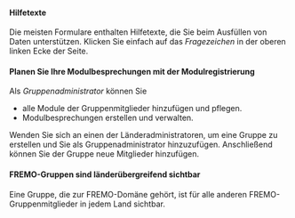 ﻿#### Hilfetexte
Die meisten Formulare enthalten Hilfetexte, die Sie beim Ausfüllen von Daten unterstützen. 
Klicken Sie einfach auf das *Fragezeichen* in der oberen linken Ecke der Seite.

#### Planen Sie Ihre Modulbesprechungen mit der Modulregistrierung

Als *Gruppenadministrator* können Sie
- alle Module der Gruppenmitglieder hinzufügen und pflegen.
- Modulbesprechungen erstellen und verwalten.

Wenden Sie sich an einen der Länderadministratoren, um eine Gruppe zu erstellen und Sie als Gruppenadministrator hinzuzufügen.
Anschließend können Sie der Gruppe neue Mitglieder hinzufügen.

#### FREMO-Gruppen sind länderübergreifend sichtbar
Eine Gruppe, die zur FREMO-Domäne gehört, ist für alle anderen FREMO-Gruppenmitglieder in jedem Land sichtbar.